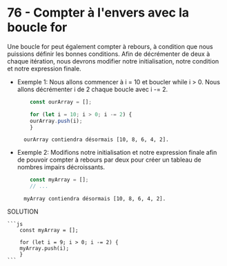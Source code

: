 # 76 - Compter à l'envers avec la boucle for
Une boucle for peut également compter à rebours, à condition que nous puissions définir les bonnes conditions.
Afin de décrémenter de deux à chaque itération, nous devrons modifier notre initialisation, notre condition et notre expression finale.

- Exemple 1:
Nous allons commencer à i = 10 et boucler while i > 0. Nous allons décrémenter i de 2 chaque boucle avec i -= 2.

    ```js
        const ourArray = [];

        for (let i = 10; i > 0; i -= 2) {
        ourArray.push(i);
        }
    ```
        ourArray contiendra désormais [10, 8, 6, 4, 2]. 

- Exemple 2:
Modifions notre initialisation et notre expression finale afin de pouvoir compter à rebours par deux pour créer un tableau de nombres impairs décroissants.

    ```js
        const myArray = [];
        // ...
    ```
        myArray contiendra désormais [10, 8, 6, 4, 2]. 

SOLUTION

    ```js
        const myArray = [];

        for (let i = 9; i > 0; i -= 2) {
        myArray.push(i);
        }
    ```